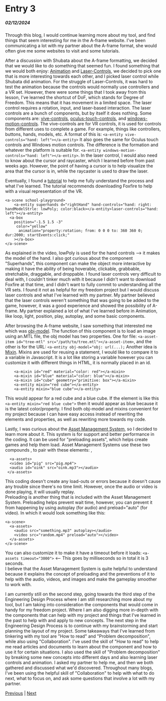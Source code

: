 # Entry 3
##### 02/12/2024

Through this blog, I would continue learning more about my tool, and find things that seem interesting for me in the A-frame website. I've been communicating a lot with my partner about the A-frame format, she would often give me some websites to visit and some tutorials. 

After a discussion with Shubata about the A-frame formatting, we decided that we would like to do something that seemed fun. I found something that we would both enjoy: [Animation](https://aframe.io/docs/1.5.0/components/animation.html) and [Laser-Controls](https://aframe.io/docs/1.5.0/components/laser-controls.html), we decided to pick one that is more interesting towards each other, and I picked laser control while Shubata did animation. For the struggle of Laser-Controls, it was hard to test the animation because the controls would normally use controllers and a VR set. However, there were some things that I took away from this lesson, I've learned the shortcut of DoF, which stands for Degree of Freedom. This means that it has movement in a limited space. The laser control requires a rotation, input, and laser-based interaction. The laser controls are a bunch of components, but by itself it does nothing. Some components are: [vive-controls](https://aframe.io/docs/1.5.0/components/vive-controls.html), [oculus-touch-controls](https://aframe.io/docs/1.5.0/components/oculus-touch-controls.html), and [windows-motion-controls](https://aframe.io/docs/1.5.0/components/windows-motion-controls.html). The vive-controls are for VR controls, it is used for controls from different uses to complete a game. For example, things like controllers, buttons, hands, models, etc. A format of this is: `<a-entity vive-controls="hand: left"></a-entity>` It also goes the same for Oculus touch controls and Windows motion controls. The difference is the formation and whatever the platform is suitable for. `<a-entity windows-motion-controls="hand: left"></a-entity>`. In the laser control, I would also need to know about the cursor and raycaster, which I learned before from past weeks ago. However, the point of having a cursor is to help visualize the area that the cursor is in, while the raycaster is used to draw the laser. 

Eventually, I found a [tutorial](https://www.youtube.com/watch?v=vQ85u3dzmZY) to help me fully understand the process and what I've learned. The tutorial recommends downloading Foxfire to help with a visual representation of the VR.
```
<a-scene school-playground>
    <a-entity superhands d="rightHand" hand-controls="hand: right: handModelStrle: lowPoly; color:black></a-entity>laser-controls="hand: left"></a-entity>
  <a-box
    position="-1.5 1.5 -3"
     color="yellow"
      animation="property:rotation; from: 0 0 0 to: 360 360 0; dur:2000; startEvents:click;"
    ></a-box>
</a-scene>
```
As explained in the video, lowPoly is used for the hand controls --> it makes the model of the hand. I also got curious about the component "Superhands", this component can make the object more interactive by making it have the ability of being hoverable, clickable, grabbable, stretchable, draggable, and droppable. I found laser controls very difficult to deal with, I couldn't tinker much with it because I didn't want to download Foxfire at that time, and I didn't want to fully commit to understanding all the VR sets. I found it not as helpful for my freedom project but I would discuss laser controls and what I've learned with my partner. My partner believed that the laser controls weren't something that was going to be added to the game, however, it was a good experience and showed the possibility of A-frame. My partner explained a lot of what I've learned before in Animation, like loop, light, position, play, autoplay, and some basic components. 

After browsing the A-frame website, I saw something that interested me which was [obj-model](https://aframe.io/docs/1.5.0/components/obj-model.html). The function of this component is to load an image using an.MTL file, the obj model has two properties. One for file: `<a-asset-item id="tree-mtl" src="/path/to/tree.mtl"></a-asset-item>`, and the other is for the URL: `<a-entity obj-model="obj: url(...);` Another idea is [Mixin](https://aframe.io/docs/1.5.0/core/mixins.html). Mixins are used for reusing a statement, I would like to compare it to a variable in Javascript. It is a lot like storing a variable however you can customize it with different things in HTML, it is normally placed in an id. 
```
    <a-mixin id="red" material="color: red"></a-mixin>
    <a-mixin id="blue" material="color: blue"></a-mixin>
    <a-mixin id="cube" geometry="primitive: box"></a-mixin>
    <a-entity mixin="red cube"></a-entity>
    <a-entity mixin="blue cube"></a-entity>
```
This would appear for a red cube and a blue cube. If the element is like this `<a-entity mixin="red blue cube">` then it would appear as blue because it is the latest color/property. I find both obj-model and mixins convenient for my project because I can have easy access instead of rewriting the elements and properties, as well as rewriting more towards my code. 

Lastly, I was curious about the [Asset Management System](https://aframe.io/docs/1.5.0/core/asset-management-system.html), so I decided to learn more about it. This system is for support and better performance in the coding. It can be used for "preloading assets", which helps create games and help them load. Asset Management Systems use these two compounds <a-assist>, <a-scene> to pair with these elements: <a-asset-item>, <audio>, <img>, and <video>.
```
  <a-assets>
  <video id="pig" src="pig.mp4">
  <audio id="oink" src="oink.mp3"></audio>
 </a-assets>
```
This coding doesn't create any load-outs or errors because it doesn't cause any trouble since there's no time limit. However, once the audio or video is done playing, it will usually replay.  
Preloading is another thing that is included with the Asset Management System. Preloading helps prevent wait time, however, you can prevent it from happening by using autoplay (for audio) and preload="auto" (for video). In which it would look something like this:
```
<a-scene>
  <a-assets>
    <audio src="something.mp3" autoplay></audio>
    <video src="random.mp4" preload="auto"></video>
  </a-assets>
</a-scene>
```
You can also customize it to make it have a timeout before it loads: `<a-assets timeout="3000">` <-- This goes by milliseconds so in total it is 3 seconds.  
I believe that the Asset Management System is quite helpful to understand because it explains the concept of preloading and the preventions of it to help with the audio, videos, and images and make the gameplay smoother to work with.  

I am currently still on the second step, going towards the third step of the Engineering Design Process where I am still researching more about my tool, but I am taking into consideration the components that would come in handy for my freedom project. Where I am also digging more in-depth with the components that can help with my project and things that I've learned in the past to help with and apply to new concepts. The next step in the Engineering Design Process is to continue with my brainstorming and start planning the layout of my project. Some takeaways that I've learned from tinkering with my tool are "How to read" and "Problem decomposition", while also using "Collaboration". I've used the skill of "How to read" to help me read articles and documents to learn about the component and how to use it for certain situations. I also used the skill of "Problem decomposition" by breaking some new concepts into different days and also learning laser controls and animation. I asked my partner to help me, and then we both gathered and discussed what we'd discovered. Throughout many blogs, I've been using the helpful skill of "Collaboration" to help with what to do next, what to focus on, and ask some questions that involve a lot with my partner. 


[Previous](entry02.md) | [Next](entry04.md)

